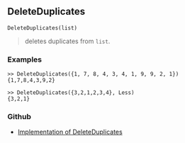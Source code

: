 ## DeleteDuplicates

```
DeleteDuplicates(list)
```

> deletes duplicates from `list`. 
 
 
### Examples 
 
```
>> DeleteDuplicates({1, 7, 8, 4, 3, 4, 1, 9, 9, 2, 1})
{1,7,8,4,3,9,2} 
```

```
>> DeleteDuplicates({3,2,1,2,3,4}, Less)
{3,2,1}
```
 

### Github

* [Implementation of DeleteDuplicates](https://github.com/axkr/symja_android_library/blob/master/symja_android_library/matheclipse-core/src/main/java/org/matheclipse/core/builtin/ListFunctions.java#L2094) 
